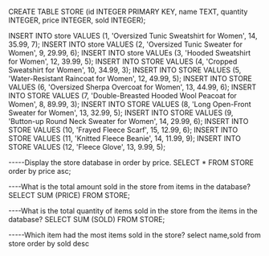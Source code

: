 CREATE TABLE STORE (id INTEGER PRIMARY KEY, name TEXT, quantity INTEGER, price INTEGER, sold INTEGER);

INSERT INTO store VALUES (1, 'Oversized Tunic Sweatshirt for Women', 14, 35.99, 7);
INSERT INTO store VALUES (2, 'Oversized Tunic Sweater for Women', 9, 29.99, 6);
INSERT INTO store VALUEs (3, 'Hooded Sweatshirt for Women', 12, 39.99, 5);
INSERT INTO STORE VALUES (4, 'Cropped Sweatshirt for Women', 10, 34.99, 3);
INSERT INTO STORE VALUES (5, 'Water-Resistant Raincoat for Women', 12, 49.99, 5);
INSERT INTO STORE VALUES (6, 'Oversized Sherpa Overcoat for Women', 13, 44.99, 6);
INSERT INTO STORE VALUES (7, 'Double-Breasted Hooded Wool Peacoat for Women', 8, 89.99, 3);
INSERT INTO STORE VALUES (8, 'Long Open-Front Sweater for Women', 13, 32.99, 5);
INSERT INTO STORE VALUES (9, 'Button-up Round Neck Sweater for Women', 14, 29.99, 6);
INSERT INTO STORE VALUES (10, 'Frayed Fleece Scarf', 15, 12.99, 6);
INSERT INTO STORE VALUES (11, 'Knitted Fleece Beanie', 14, 11.99, 9);
INSERT INTO STORE VALUES (12, 'Fleece Glove', 13, 9.99, 5);

-----Display the store database in order by price.
SELECT * FROM STORE order by price asc;

----What is the total amount sold in the store from items in the database?
SELECT SUM (PRICE) FROM STORE;

----What is the total quantity of items sold in the store from the items in the database?
SELECT SUM (SOLD) FROM STORE;

-----Which item had the most items sold in the store?
select name,sold from store order by sold desc

